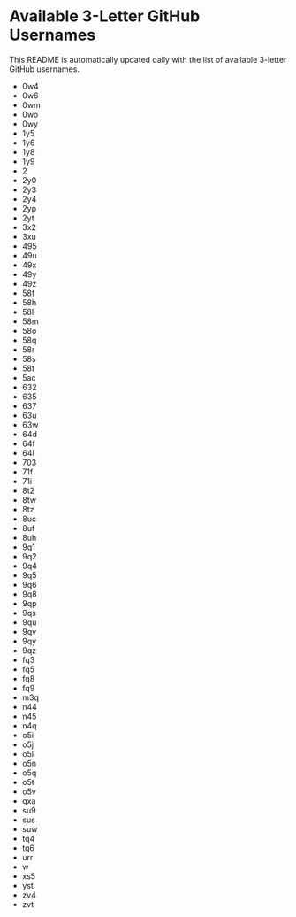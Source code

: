 # Available 3-Letter GitHub Usernames

This README is automatically updated daily with the list of available 3-letter GitHub usernames.

- 0w4
- 0w6
- 0wm
- 0wo
- 0wy
- 1y5
- 1y6
- 1y8
- 1y9
- 2
- 2y0
- 2y3
- 2y4
- 2yp
- 2yt
- 3x2
- 3xu
- 495
- 49u
- 49x
- 49y
- 49z
- 58f
- 58h
- 58l
- 58m
- 58o
- 58q
- 58r
- 58s
- 58t
- 5ac
- 632
- 635
- 637
- 63u
- 63w
- 64d
- 64f
- 64l
- 703
- 71f
- 71i
- 8t2
- 8tw
- 8tz
- 8uc
- 8uf
- 8uh
- 9q1
- 9q2
- 9q4
- 9q5
- 9q6
- 9q8
- 9qp
- 9qs
- 9qu
- 9qv
- 9qy
- 9qz
- fq3
- fq5
- fq8
- fq9
- m3q
- n44
- n45
- n4q
- o5i
- o5j
- o5l
- o5n
- o5q
- o5t
- o5v
- qxa
- su9
- sus
- suw
- tq4
- tq6
- urr
- w
- xs5
- yst
- zv4
- zvt
